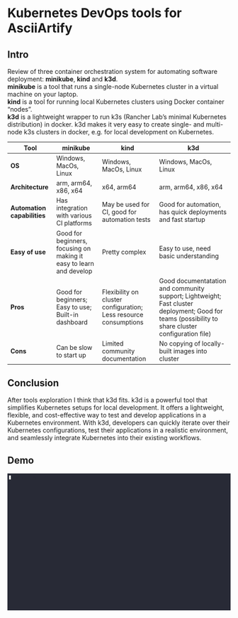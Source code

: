 # Kubernetes DevOps tools for AsciiArtify 
## Intro
Review of three container orchestration system for automating software deployment: **minikube**, **kind** and **k3d**.<br/>
**minikube** is a tool that runs a single-node Kubernetes cluster in a virtual machine on your laptop.<br/>
**kind** is a tool for running local Kubernetes clusters using Docker container “nodes”.<br/>
**k3d** is a lightweight wrapper to run k3s (Rancher Lab’s minimal Kubernetes distribution) in docker. k3d makes it very easy to create single- and multi-node k3s clusters in docker, e.g. for local development on Kubernetes.<br/>

| **Tool** | **minikube** | **kind** | **k3d** |
|---|---|---|---|
| **OS** | Windows, MacOs, Linux | Windows, MacOs, Linux | Windows, MacOs, Linux |
| **Architecture** | arm, arm64, x86, x64 | x64, arm64 | arm, arm64, x86, x64 |
| **Automation capabilities** | Has integration with various CI platforms | May be used for CI, good for automation tests | Good for automation, has quick deployments and fast startup |
| **Easy of use** | Good for beginners, focusing on making it easy to learn and develop | Pretty complex | Easy to use, need basic understanding |
| **Pros** | Good for beginners; Easy to use; Built-in dashboard | Flexibility on cluster configuration; Less resource consumptions | Good documentatation and community support; Lightweight; Fast cluster deployment; Good for teams (possibility to share cluster configuration file) |
| **Cons** | Can be slow to start up | Limited community documentation | No copying of locally-built images into cluster |

## Conclusion
After tools exploration I think that k3d fits. k3d is a powerful tool that simplifies Kubernetes setups for local development. It offers a lightweight, flexible, and cost-effective way to test and develop applications in a Kubernetes environment. With k3d, developers can quickly iterate over their Kubernetes configurations, test their applications in a realistic environment, and seamlessly integrate Kubernetes into their existing workflows.

## Demo
![Demo](/demo.gif)